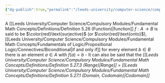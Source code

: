 ```yaml
---
{"dg-publish":true,"permalink":"/leeds-university/computer-science/compulsory-modules/fundamental-math-concepts/definitions/definition-5-29-surjective/","tags":["Definition"]}
---
```


A [[Leeds University/Computer Science/Compulsory Modules/Fundamental Math Concepts/Definitions/Definition 5.26 (Function)\|function]] $f : A \to B$ is said to be $\color{red}\text{surjective}$ (or $\color{red}\text{onto}$), [[Leeds University/Computer Science/Compulsory Modules/Fundamental Math Concepts/Fundamentals of Logic/Propositional Logic/Connectives/Biconditional\|if and only if]] for every element $b \in B$ there is an element $a \in A$ with $f(a) = b$
	- It can also be said that the *[[Leeds University/Computer Science/Compulsory Modules/Fundamental Math Concepts/Definitions/Definition 5.27.3 (Range)\|Range]]* = *[[Leeds University/Computer Science/Compulsory Modules/Fundamental Math Concepts/Definitions/Definition 5.27.1 (Domain, Codomain)\|Codomain]]*
